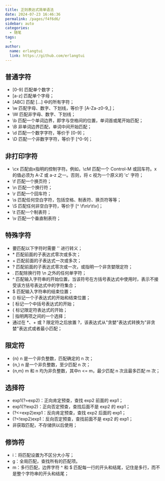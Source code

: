 ```yaml
---
title: 正则表达式简单语法
date: 2024-07-23 16:46:36
permalink: /pages/f4f6d6/
sidebar: auto
categories:
  - 随笔
tags:
  - 
author: 
  name: erlangtui
  link: https://github.com/erlangtui
---
```


## 普通字符
- [0-9] 匹配单个数字；
- [a-z] 匹配单个字母；
- [ABC]	匹配 [...] 中的所有字符；
- \w 匹配字母、数字、下划线，等价于 [A-Za-z0-9_]；
- \W 匹配非字母、数字、下划线；
- \b 匹配一个单词边界，即字与空格间的位置，单词首或尾开始匹配；
- \B 非单词边界匹配，单词中间开始匹配；
- \d 匹配一个数字字符，等价于 [0-9]；
- \D 匹配一个非数字字符，等价于 [^0-9]；


## 非打印字符
- \cx 匹配由x指明的控制字符。例如，\cM 匹配一个 Control-M 或回车符。x 的值必须为 A-Z 或 a-z 之一。否则，将 c 视为一个原义的 'c' 字符；
- \f 匹配一个换页符；
- \n 匹配一个换行符；
- \r 匹配一个回车符；
- \s 匹配任何空白字符，包括空格、制表符、换页符等等；
- \S 匹配任何非空白字符，等价于 [^ \f\n\r\t\v]；
- \t 匹配一个制表符；
- \v 匹配一个垂直制表符；


## 特殊字符
- 要匹配以下字符时需要 '\' 进行转义；
- \* 匹配前面的子表达式零次或多次；
- \+ 匹配前面的子表达式一次或多次；
- ? 匹配前面的子表达式零次或一次，或指明一个非贪婪限定符；
- . 匹配除换行符 \n 之外的任何单字符；
- ^ 匹配输入字符串的开始位置，当该符号在方括号表达式中使用时，表示不接受该方括号表达式中的字符集合；
- $ 匹配输入字符串的结束位置；
- () 标记一个子表达式的开始和结束位置；
- [ 标记一个中括号表达式的开始；
- {	标记限定符表达式的开始；
- |	指明两项之间的一个选择；
- 通过在 *、+ 或 ? 限定符之后放置 ?，该表达式从"贪婪"表达式转换为"非贪婪"表达式或者最小匹配；

## 限定符
- {n} n 是一个非负整数，匹配确定的 n 次；
- {n,} n 是一个非负整数，至少匹配 n 次；
- {n,m}	m 和 n 均为非负整数，其中n <= m，最少匹配 n 次且最多匹配 m 次；

## 选择符
- exp1(?=exp2)：正向肯定预查，查找 exp2 前面的 exp1；
- exp1(?!exp2)：正向否定预查，查找后面不是 exp2 的 exp1；
- (?<=exp2)exp1：反向肯定预查，查找 exp2 后面的 exp1；
- (?<!exp2)exp1：反向否定预查，查找前面不是 exp2 的 exp1；
- 非获取匹配，不存储供以后使用；

## 修饰符
- i：将匹配设置为不区分大小写；
- g：全局匹配，查找所有的匹配项。
- m：多行匹配，边界字符 ^ 和 $ 匹配每一行的开头和结尾，记住是多行，而不是整个字符串的开头和结尾；
